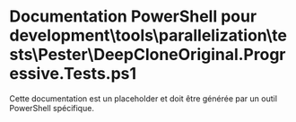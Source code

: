 # Documentation PowerShell pour development\tools\parallelization\tests\Pester\DeepCloneOriginal.Progressive.Tests.ps1

Cette documentation est un placeholder et doit être générée par un outil PowerShell spécifique.
